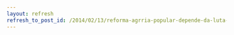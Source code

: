 ```yaml
---
layout: refresh
refresh_to_post_id: /2014/02/13/reforma-agrria-popular-depende-da-luta-das-mulheres
---
```

